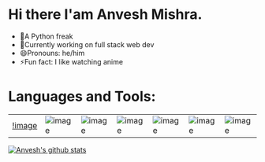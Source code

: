 <!--
**Anv3sh/Anv3sh** is a ✨ _special_ ✨ repository because its `README.md` (this file) appears on your GitHub profile.

Here are some ideas to get you started:

- 🔭 I’m currently working on ...
- 🌱 I’m currently learning ...
- 👯 I’m looking to collaborate on ...
- 🤔 I’m looking for help with ...
- 💬 Ask me about ...
- 📫 How to reach me: ...
- 😄 Pronouns: ...
- ⚡ Fun fact: ...
-->
# Hi there I'am Anvesh Mishra.
* 🔭A Python freak
* 🌱Currently working on full stack web dev
* 😄Pronouns: he/him
* ⚡Fun fact: I like watching anime
    
    
# Languages and Tools:
| | | | | | | |
|-----|-----|-----|-----|-----|-----|-----|
|[!image](https://user-images.githubusercontent.com/51405870/121836225-af49d180-ccf0-11eb-9e6b-6153f4297d79.png)|![image](https://user-images.githubusercontent.com/51405870/121836248-b7097600-ccf0-11eb-8de8-7de03b02055a.png)|![image](https://user-images.githubusercontent.com/51405870/121836285-bf61b100-ccf0-11eb-912f-e948a58343bd.png)|![image](https://user-images.githubusercontent.com/51405870/121836294-c688bf00-ccf0-11eb-8027-d3d1fc312eef.png)|![image](https://user-images.githubusercontent.com/51405870/121836302-ca1c4600-ccf0-11eb-9536-5ccfca7c8316.png)|![image](https://user-images.githubusercontent.com/51405870/121836309-ce486380-ccf0-11eb-8b8e-4ea091501dad.png)|![image](https://user-images.githubusercontent.com/51405870/121836316-d2748100-ccf0-11eb-8ba0-3f73f5c6832e.png)|

[![Anvesh's github stats](https://github-readme-stats.vercel.app/api?username=Anv3sh)](https://github.com/Anv3sh/github-readme-stats)






